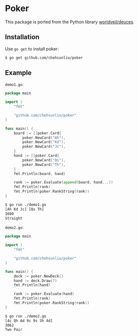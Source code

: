 # Poker

This package is ported from the Python library [worldveil/deuces](https://github.com/worldveil/deuces).

## Installation

Use `go get` to install poker:

```sh
$ go get github.com/chehsunliu/poker
```

## Example

`demo1.go`:

```go
package main

import (
	"fmt"

	"github.com/chehsunliu/poker"
)

func main() {
	board := []poker.Card{
		poker.NewCard("Ah"),
		poker.NewCard("Kd"),
		poker.NewCard("Jc"),
	}
	hand := []poker.Card{
		poker.NewCard("Qs"),
		poker.NewCard("Th"),
	}
	fmt.Println(board, hand)

	rank := poker.Evaluate(append(board, hand...))
	fmt.Println(rank)
	fmt.Println(poker.RankString(rank))
}
```

```sh
$ go run ./demo1.go
[Ah Kd Jc] [Qs Th]
1600
Straight
```

`demo2.go`:

```go
package main

import (
	"fmt"

	"github.com/chehsunliu/poker"
)

func main() {
	deck := poker.NewDeck()
	hand := deck.Draw(7)
	fmt.Println(hand)

	rank := poker.Evaluate(hand)
	fmt.Println(rank)
	fmt.Println(poker.RankString(rank))
}
```

```sh
$ go run ./demo2.go
[4c Qh Ad 9c 9s 3h 4d]
3062
Two Pair
```